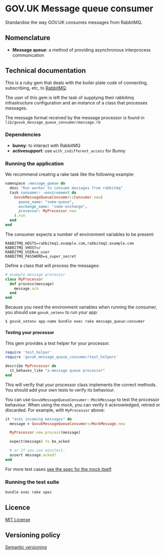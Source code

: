 # GOV.UK Message queue consumer

Standardise the way GOV.UK consumes messages from RabbitMQ.


## Nomenclature

- **Message queue**: a method of providing asynchronous interprocess
  communication


## Technical documentation

This is a ruby gem that deals with the boiler plate code of connecting,
subscribing, etc, to [RabbitMQ](https://www.rabbitmq.com/).

The user of this gem is left the task of supplying their rabbitmq infrastructure
configuration and an instance of a class that processes messages.

The message format received by the message processor is found in
`lib/govuk_message_queue_consumer/message.rb`

### Dependencies

- **bunny**: to interact with RabbitMQ
- **activesupport**: use `with_indifferent_access` for Bunny

### Running the application

We recommend creating a rake task like the following example:

```ruby
namespace :message_queue do
  desc "Run worker to consume messages from rabbitmq"
  task consumer: :environment do
    GovukMessageQueueConsumer::Consumer.new(
      queue_name: "some-queue",
      exchange_name: "some-exchange",
      processor: MyProcessor.new
    ).run
  end
end
```

The consumer expects a number of environment variables to be present:

```
RABBITMQ_HOSTS=rabbitmq1.example.com,rabbitmq2.example.com
RABBITMQ_VHOST=/
RABBITMQ_USER=a_user
RABBITMQ_PASSWORD=a_super_secret
```

Define a class that will process the messages:

```ruby
# example message processor
class MyProcessor
  def process(message)
    message.ack
  end
end
```

Because you need the environment variables when running the consumer, you should use
`govuk_setenv` to run your app:

```
$ govuk_setenv app-name bundle exec rake message_queue:consumer
```

#### Testing your processor

This gem provides a test helper for your processor.

```ruby
require 'test_helper'
require 'govuk_message_queue_consumer/test_helpers'

describe MyProcessor do
  it_behaves_like "a message queue processor"
end
```

This will verify that your processor class implements the correct methods. You should add your own tests to verify its behaviour.

You can use `GovukMessageQueueConsumer::MockMessage` to test the processor behaviour. When using the mock, you can verify it acknowledged, retried or discarded. For example, with `MyProcessor` above:

```ruby
it "acks incoming messages" do
  message = GovukMessageQueueConsumer::MockMessage.new

  MyProcessor.new.process(message)

  expect(message).to be_acked

  # or if you use minitest:
  assert message.acked?
end
```

For more test cases [see the spec for the mock itself](/spec/mock_message_spec.rb).

### Running the test suite

```bash
bundle exec rake spec
```


## Licence

[MIT License](LICENCE)


## Versioning policy

[Semantic versioning](http://semver.org/spec/v2.0.0.html)
